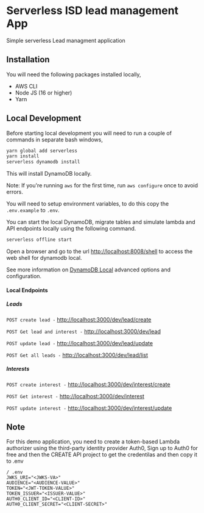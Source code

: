 # Serverless ISD lead management App

Simple serverless Lead managment application

## Installation

You will need the following packages installed locally,

- AWS CLI
- Node JS (16 or higher)
- Yarn

## Local Development

Before starting local development you will need to run a couple of commands in separate bash windows,

```bash
yarn global add serverless
yarn install
serverless dynamodb install
```

This will install DynamoDB locally.

Note: If you're running `aws` for the first time, run `aws configure` once to avoid errors.

You will need to setup environment variables, to do this copy the `.env.example` to `.env`.

You can start the local DynamoDB, migrate tables and simulate lambda and API endpoints locally using
the following command.

```bash
serverless offline start
```

Open a browser and go to the url [http://localhost:8008/shell](http://localhost:8008/shell) to access the web shell for dynamodb local.

See more information on [DynamoDB Local](https://www.npmjs.com/package/serverless-dynamodb-local) advanced options and configuration.

#### Local Endpoints

##### Leads

`POST create lead -`
[http://localhost:3000/dev/lead/create](http://localhost:3000/dev/lead/create)

`POST Get lead and interest -`
[http://localhost:3000/dev/lead](http://localhost:3000/dev/lead)

`POST update lead -`
[http://localhost:3000/dev/lead/update](http://localhost:3000/dev/lead/update)

`POST Get all leads -`
[http://localhost:3000/dev/lead/list](http://localhost:3000/dev/lead/list)

##### Interests

`POST create interest -`
[http://localhost:3000/dev/interest/create](http://localhost:3000/dev/interest/create)

`POST Get interest -`
[http://localhost:3000/dev/interest](http://localhost:3000/dev/interest)

`POST update interest -`
[http://localhost:3000/dev/interest/update](http://localhost:3000/dev/interest/update)

## Note

For this demo application, you need to create a token-based Lambda authorizer using the third-party identity provider Auth0, Sign up to Auth0 for free and then the CREATE API project to get the credentilas and then copy it to .env

```
/ .env
JWKS_URI="<JWKS-VA>"
AUDIENCE="<AUDIENCE-VALUE>"
TOKEN="<JWT-TOKEN-VALUE>"
TOKEN_ISSUER="<ISSUER-VALUE>"
AUTH0_CLIENT_ID="<CLIENT-ID>"
AUTH0_CLIENT_SECRET="<CLIENT-SECRET>"
```
